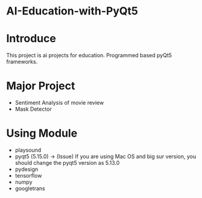 # AI-Education-with-PyQt5

# Introduce

This project is ai projects for education. Programmed based pyQt5 frameworks.

# Major Project
- Sentiment Analysis of movie review
- Mask Detector


# Using Module

- playsound
- pyqt5 (5.15.0) -> (Issue) If you are using Mac OS and big sur version, you should change the pyqt5 version as 5.13.0 
- pydesign
- tensorflow
- numpy
- googletrans
